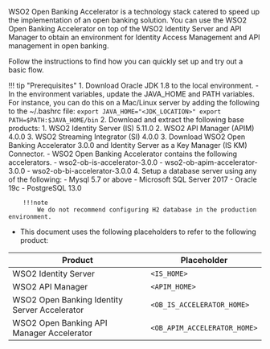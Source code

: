 WSO2 Open Banking Accelerator is a technology stack catered to speed up the implementation of an open banking solution. 
You can use the WSO2 Open Banking Accelerator on top of the WSO2 Identity Server and API Manager to obtain an environment 
for Identity Access Management and API management in open banking. 

Follow the instructions to find how you can quickly set up and try out a basic flow.

!!! tip "Prerequisites"
    1. Download Oracle JDK 1.8 to the local environment.
        - In the environment variables, update the JAVA_HOME and PATH variables. For instance, you can do this on a Mac/Linux server by adding the following to the ~/.bashrc file:
        ```
        export JAVA_HOME="<JDK_LOCATION>"
        export PATH=$PATH:$JAVA_HOME/bin
        ```
    2. Download and extract the following base products:
        1. WSO2 Identity Server (IS) 5.11.0 
        2. WSO2 API Manager (APIM) 4.0.0
        3. WSO2 Streaming Integrator (SI) 4.0.0
    3. Download WSO2 Open Banking Accelerator 3.0.0 and Identity Server as a Key Manager (IS KM) Connector.
        -  WSO2 Open Banking Accelerator contains the following accelerators.
            - wso2-ob-is-accelerator-3.0.0
            - wso2-ob-apim-accelerator-3.0.0
            - wso2-ob-bi-accelerator-3.0.0
    4. Setup a database server using any of the following:
         - Mysql 5.7 or above
         - Microsoft SQL Server 2017
         - Oracle 19c
         - PostgreSQL 13.0
         
        !!!note
            We do not recommend configuring H2 database in the production environment.

- This document uses the following placeholders to refer to the following product:
        
| Product | Placeholder |
|---------|---------    |
|WSO2 Identity Server|`<IS_HOME>`|
|WSO2 API Manager|`<APIM_HOME>`|
|WSO2 Open Banking Identity Server Accelerator|`<OB_IS_ACCELERATOR_HOME>`|
|WSO2 Open Banking API Manager Accelerator |`<OB_APIM_ACCELERATOR_HOME>`|
